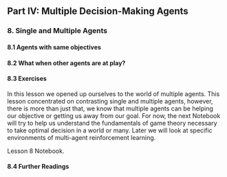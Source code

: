 ## Part IV: Multiple Decision-Making Agents

### 8. Single and Multiple Agents

#### 8.1 Agents with same objectives

#### 8.2 What when other agents are at play?

#### 8.3 Exercises

In this lesson we opened up ourselves to the world of multiple agents. This lesson concentrated on
contrasting single and multiple agents, however, there is more than just that, we know that
multiple agents can be helping our objective or getting us away from our goal. For now, the next Notebook
will try to help us understand the fundamentals of game theory necessary to take optimal decision in a world
or many. Later we will look at specific environments of multi-agent reinforcement learning.

Lesson 8 Notebook.

#### 8.4 Further Readings
